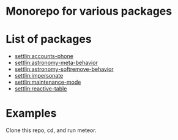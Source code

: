 Monorepo for various packages
==============================

# List of packages

- [settlin:accounts-phone](packages/accounts-phone/README.md)
- [settlin:astronomy-meta-behavior](packages/astronomy-meta-behavior/README.md)
- [settlin:astronomy-softremove-behavior](packages/astronomy-softremove-behavior/README.md)
- [settlin:impersonate](packages/astronomy-impersonate/README.md)
- [settlin:maintenance-mode](packages/maintenance-mode/README.md)
- [settlin:reactive-table](packages/reactive-table/README.md)

# Examples

Clone this repo, cd, and run meteor.
